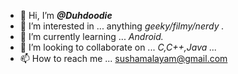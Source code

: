 - 👋 Hi, I’m _**@Duhdoodie**_
- 👀 I’m interested in ... anything _geeky/filmy/nerdy ._
- 🌱 I’m currently learning ... _Android._
- 💞️ I’m looking to collaborate on ... _C,C++,Java ..._
- 📫 How to reach me ... sushamalayam@gmail.com

<!---
Duhdoodie/Duhdoodie is a ✨ special ✨ repository because its `README.md` (this file) appears on your GitHub profile.
You can click the Preview link to take a look at your changes.
--->
